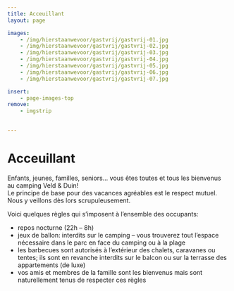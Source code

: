 ```yaml
---
title: Acceuillant
layout: page

images:
    - /img/hierstaanwevoor/gastvrij/gastvrij-01.jpg
    - /img/hierstaanwevoor/gastvrij/gastvrij-02.jpg
    - /img/hierstaanwevoor/gastvrij/gastvrij-03.jpg
    - /img/hierstaanwevoor/gastvrij/gastvrij-04.jpg
    - /img/hierstaanwevoor/gastvrij/gastvrij-05.jpg
    - /img/hierstaanwevoor/gastvrij/gastvrij-06.jpg
    - /img/hierstaanwevoor/gastvrij/gastvrij-07.jpg

insert:
    - page-images-top
remove:
    - imgstrip
    

---
```


# Acceuillant

Enfants, jeunes, familles, seniors... vous êtes toutes et tous les bienvenus au camping Veld & Duin!<br>
Le principe de base pour des vacances agréables est le respect mutuel. Nous y veillons dès lors scrupuleusement. 

Voici quelques règles qui s’imposent à l’ensemble des occupants:

- repos nocturne (22h – 8h)
- jeux de ballon: interdits sur le camping – vous trouverez tout l’espace nécessaire dans le parc en face du camping ou à la plage 
- les barbecues sont autorisés à l’extérieur des chalets, caravanes ou tentes; ils sont en revanche interdits sur le balcon ou sur la terrasse des appartements (de luxe)
- vos amis et membres de la famille sont les bienvenus mais sont naturellement tenus de respecter ces règles

